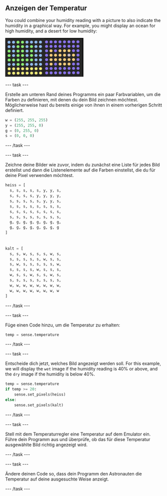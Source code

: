 ## Anzeigen der Temperatur

You could combine your humidity reading with a picture to also indicate the humidity in a graphical way. For example, you might display an ocean for high humidity, and a desert for low humidity:

![Heiß und kalt](images/wet-dry.png)

\--- task \---

Erstelle am unteren Rand deines Programms ein paar Farbvariablen, um die Farben zu definieren, mit denen du dein Bild zeichnen möchtest. Möglicherweise hast du bereits einige von ihnen in einem vorherigen Schritt definiert.

```python
w = (255, 255, 255)
y = (255, 255, 0)
g = (0, 255, 0)
s = (0, 0, 0)
```

\--- /task \---

\--- task \---

Zeichne deine Bilder wie zuvor, indem du zunächst eine Liste für jedes Bild erstellst und dann die Listenelemente auf die Farben einstellst, die du für deine Pixel verwenden möchtest.

```python
heiss = [
  s, s, s, s, s, y, y, s,
  s, s, s, s, y, y, y, y,
  s, s, s, s, s, y, y, s,
  s, s, s, s, s, s, s, s,
  s, s, s, s, s, s, s, s,
  s, s, s, s, s, s, s, s,
  g, g, g, g, g, g, g, g,
  g, g, g, g, g, g, g, g
]


kalt = [
  s, s, w, s, s, s, w, s,
  s, s, s, s, s, w, s, s,
  s, w, s, s, s, s, s, w,
  s, s, s, s, w, s, s, s,
  w, s, s, w, s, s, w, s,
  s, s, s, s, s, s, s, s,
  w, w, w, w, w, w, w, w,
  w, w, w, w, w, w, w, w
]
```

\--- /task \---

\--- task \---

Füge einen Code hinzu, um die Temperatur zu erhalten:

```python
temp = sense.temperature
```

\--- /task \---

\--- task \---

Entscheide dich jetzt, welches Bild angezeigt werden soll. For this example, we will display the `wet` image if the humidity reading is 40% or above, and the `dry` image if the humidity is below 40%.

```python
temp = sense.temperature
if temp >= 20:
    sense.set_pixels(heiss)
else:
    sense.set_pixels(kalt)
```

\--- /task \---

\--- task \---

Stell mit dem Temperaturregler eine Temperatur auf dem Emulator ein. Führe dein Programm aus und überprüfe, ob das für diese Temperatur ausgewählte Bild richtig angezeigt wird.

\--- /task \---

\--- task \---

Ändere deinen Code so, dass dein Programm den Astronauten die Temperatur auf deine ausgesuchte Weise anzeigt.

\--- /task \---